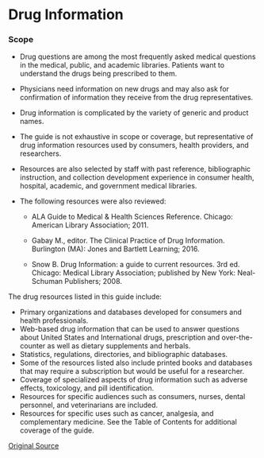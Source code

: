 
# Drug Information

### Scope

* Drug questions are among the most frequently asked medical questions in the medical, public, and academic libraries. Patients want to understand the drugs being prescribed to them.   
* Physicians need information on new drugs and may also ask for confirmation of information they receive from the drug representatives.   
* Drug information is complicated by the variety of generic and product names.   
* The guide is not exhaustive in scope or coverage, but representative of drug information resources used by consumers, health providers, and researchers.   
* Resources are also selected by staff with past reference, bibliographic instruction, and collection development experience in consumer health, hospital, academic, and government medical libraries.   
* The following resources were also reviewed:   

    * ALA Guide to Medical &amp; Health Sciences Reference. Chicago: American Library Association; 2011.  

    * Gabay M., editor. The Clinical Practice of Drug Information. Burlington (MA): Jones and Bartlett Learning; 2016.  

    * Snow B. Drug Information: a guide to current resources. 3rd ed. Chicago: Medical Library Association; published by New York: Neal-Schuman Publishers; 2008.  

The drug resources listed in this guide include:

* Primary organizations and databases developed for consumers and health professionals.   
* Web-based drug information that can be used to answer questions about United States and International drugs, prescription and over-the-counter as well as dietary supplements and herbals.   
* Statistics, regulations, directories, and bibliographic databases.   
* Some of the resources listed also include printed books and databases that may require a subscription but would be useful for a researcher.   
* Coverage of specialized aspects of drug information such as adverse effects, toxicology, and pill identification.   
* Resources for specific audiences such as consumers, nurses, dental personnel, and veterinarians are included.   
* Resources for specific uses such as cancer, analgesia, and complementary medicine. See the Table of Contents for additional coverage of the guide.  

[Original Source](http://www.nlm.nih.gov/services/Subject_Guides/geneticsandgenomics/index.html "Original Source-National Library of Medicine")

[1]: /services/Subject_Guides/librarystatistics/standardsandmeasurement/index.html
[2]: /services/Subject_Guides/druginformation/nlmmedicalsubjectheadingsmeshguideforsearchingthistopic/index.html
  
